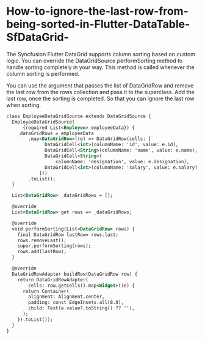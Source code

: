 # How-to-ignore-the-last-row-from-being-sorted-in-Flutter-DataTable-SfDataGrid-

The Syncfusion Flutter DataGrid supports column sorting based on custom logic. You can override the DataGridSource.performSorting method to handle sorting completely in your way. This method is called whenever the column sorting is performed.

You can use the argument that passes the list of DataGridRow and remove the last row from the rows collection and pass it to the superclass. Add the last row, once the sorting is completed. So that you can ignore the last row when sorting.

```xml
class EmployeeDataGridSource extends DataGridSource {
  EmployeeDataGridSource(
      {required List<Employee> employeeData}) {
    _dataGridRows = employeeData
        .map<DataGridRow>((e) => DataGridRow(cells: [
              DataGridCell<int>(columnName: 'id', value: e.id),
              DataGridCell<String>(columnName: 'name', value: e.name),
              DataGridCell<String>(
                  columnName: 'designation', value: e.designation),
              DataGridCell<int>(columnName: 'salary', value: e.salary),
            ]))
        .toList();
  }

  List<DataGridRow> _dataGridRows = [];

  @override
  List<DataGridRow> get rows => _dataGridRows;

  @override
  void performSorting(List<DataGridRow> rows) {
    final DataGridRow lastRow= rows.last;
    rows.removeLast();
    super.performSorting(rows);
    rows.add(lastRow);
  }

  @override
  DataGridRowAdapter buildRow(DataGridRow row) {
    return DataGridRowAdapter(
        cells: row.getCells().map<Widget>((e) {
      return Container(
        alignment: Alignment.center,
        padding: const EdgeInsets.all(8.0),
        child: Text(e.value?.toString() ?? ''),
      );
    }).toList());
  }
}
```
